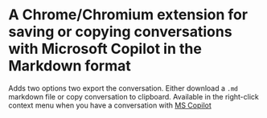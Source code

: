 # A Chrome/Chromium extension for saving or copying conversations with Microsoft Copilot in the Markdown format
Adds two options two export the conversation. Either download a `.md` markdown file or copy conversation to clipboard. Available in the right-click context menu when you have a conversation with [MS Copilot](https://copilot.microsoft.com)
